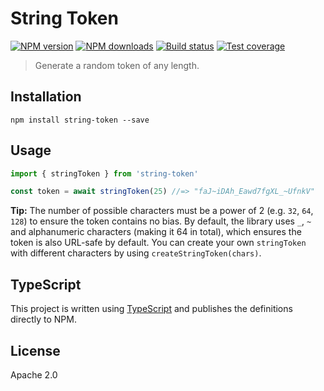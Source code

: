 # String Token

[![NPM version](https://img.shields.io/npm/v/string-token.svg?style=flat)](https://npmjs.org/package/string-token)
[![NPM downloads](https://img.shields.io/npm/dm/string-token.svg?style=flat)](https://npmjs.org/package/string-token)
[![Build status](https://img.shields.io/travis/blakeembrey/node-string-token.svg?style=flat)](https://travis-ci.org/blakeembrey/node-string-token)
[![Test coverage](https://img.shields.io/coveralls/blakeembrey/node-string-token.svg?style=flat)](https://coveralls.io/r/blakeembrey/node-string-token?branch=master)

> Generate a random token of any length.

## Installation

```
npm install string-token --save
```

## Usage

```ts
import { stringToken } from 'string-token'

const token = await stringToken(25) //=> "faJ~iDAh_Eawd7fgXL_~UfnkV"
```

**Tip:** The number of possible characters must be a power of 2 (e.g. `32`, `64`, `128`) to ensure the token contains no bias. By default, the library uses `_`, `~` and alphanumeric characters (making it 64 in total), which ensures the token is also URL-safe by default. You can create your own `stringToken` with different characters by using `createStringToken(chars)`.

## TypeScript

This project is written using [TypeScript](https://github.com/Microsoft/TypeScript) and publishes the definitions directly to NPM.

## License

Apache 2.0
